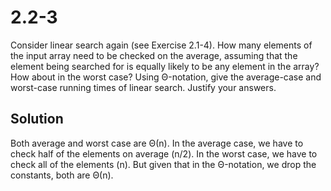 # 2.2-3

Consider linear search again (see Exercise 2.1-4). How many elements of the input array need to be checked on the average, assuming that the element being searched for is equally likely to be any element in the array? How about in the worst case? Using Θ-notation, give the average-case and worst-case running times of linear search. Justify your answers.

## Solution

Both average and worst case are Θ(n). In the average case, we have to check half of the elements on average (n/2). In the worst case, we have to check all of the elements (n). But given that in the Θ-notation, we drop the constants, both are Θ(n).